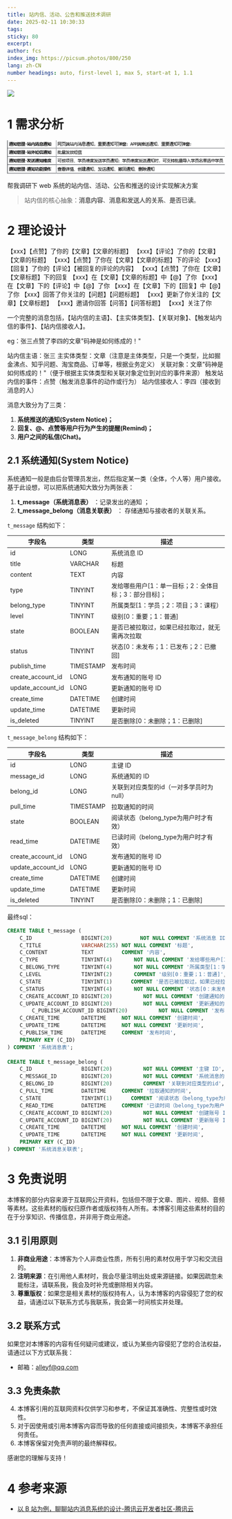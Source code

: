 ```yaml
---
title: 站内信、活动、公告和推送技术调研
date: 2025-02-11 10:30:33
tags: 
sticky: 80
excerpt: 
author: fcs
index_img: https://picsum.photos/800/250
lang: zh-CN
number headings: auto, first-level 1, max 5, start-at 1, 1.1
---
```


![](https://picsum.photos/800/250)

# 1 需求分析

 ![](https://raw.githubusercontent.com/Alleyf/PictureMap/main/blog/20250212101545278.png)

帮我调研下 web 系统的站内信、活动、公告和推送的设计实现解决方案

> 站内信的核心抽象：**消息内容**、**消息和发送人的关系**、**是否已读**。

# 2 理论设计

【xxx】【点赞】了你的【文章】【文章的标题】
【xxx】【评论】了你的【文章】【文章的标题】
【xxx】【点赞】了你在【文章】【文章的标题】下的评论
【xxx】【回复】了你的【评论】【被回复的评论的内容】
【xxx】【点赞】了你在【文章】【文章标题】下的回复
【xxx】在【文章】【文章的标题】中【@】了你
【xxx】在【文章】下的【评论】中【@】了你
【xxx】在【文章】下的【回复】中【@】了你
【xxx】回答了你关注的【问题】【问题标题】
【xxx】更新了你关注的【文章】【文章标题】
【xxx】邀请你回答【问答】【问答标题】
【xxx】关注了你

一个完整的消息包括，【站内信的主语】、【主实体类型】、【关联对象】、【触发站内信的事件】、【站内信接收人】。

eg：张三点赞了李四的文章"码神是如何练成的！"

站内信主语：张三
主实体类型：文章（注意是主体类型，只是一个类型，比如掘金沸点、知乎问题、淘宝商品、订单等，根据业务定义）
关联对象：文章"码神是如何练成的！"（便于根据主实体类型和关联对象定位到对应的事件来源）
触发站内信的事件：点赞（触发消息事件的动作或行为）
站内信接收人：李四（接收到消息的人）

消息大致分为了三类：

1. **系统推送的通知(System Notice)；**
2. **回复、@、点赞等用户行为产生的提醒(Remind)；**
3. **用户之间的私信(Chat)。**

## 2.1 系统通知(System Notice)

系统通知一般是由后台管理员发出，然后指定某一类（全体，个人等）用户接收。基于此设想，可以把系统通知大致分为两张表：

1. **t_message（系统消息表）** ：记录发出的通知 ；
2. **t_message_belong（消息关联表）** ： 存储通知与接收者的关联关系。

`t_message` 结构如下：

| 字段名               | 类型        | 描述                            |
| ----------------- | --------- | ----------------------------- |
| id                | LONG      | 系统消息 ID                       |
| title             | VARCHAR   | 标题                            |
| content           | TEXT      | 内容                            |
| type              | TINYINT   | 发给哪些用户[1：单一目标；2：全体目标；3：部分目标]； |
| belong_type       | TINYINT   | 所属类型[1：学员；2：项目；3：课程）          |
| level             | TINYINT   | 级别[0：重要；1：普通]                 |
| state             | BOOLEAN   | 是否已被拉取过，如果已经拉取过，就无需再次拉取       |
| status            | TINYINT   | 状态[0：未发布；1：已发布；2：已撤回]         |
| publish_time      | TIMESTAMP | 发布时间                          |
| create_account_id | LONG      | 发布通知的账号 ID                    |
| update_account_id | LONG      | 更新通知的账号 ID                    |
| create_time       | DATETIME  | 创建时间                          |
| update_time       | DATETIME  | 更新时间                          |
| is_deleted        | TINYINT   | 是否删除[0：未删除；1：已删除]             |

`t_message_belong` 结构如下：

| 字段名               | 类型        | 描述                       |
| ----------------- | --------- | ------------------------ |
| id                | LONG      | 主键 ID                    |
| message_id        | LONG      | 系统通知的 ID                 |
| belong_id         | LONG      | 关联到对应类型的id（一对多学员时为null）  |
| pull_time         | TIMESTAMP | 拉取通知的时间                  |
| state             | BOOLEAN   | 阅读状态（belong_type为用户时才有效） |
| read_time         | DATETIME  | 已读时间（belong_type为用户时才有效） |
| create_account_id | LONG      | 发布通知的账号 ID               |
| update_account_id | LONG      | 更新通知的账号 ID               |
| create_time       | DATETIME  | 创建时间                     |
| update_time       | DATETIME  | 更新时间                     |
| is_deleted        | TINYINT   | 是否删除[0：未删除；1：已删除]        |

最终sql：

```sql
CREATE TABLE t_message (
    C_ID                BIGINT(20)         NOT NULL COMMENT '系统消息 ID',
    C_TITLE             VARCHAR(255) NOT NULL COMMENT '标题',
    C_CONTENT           TEXT         COMMENT '内容',
    C_TYPE              TINYINT(4)       NOT NULL COMMENT '发给哪些用户[1：单一目标；2：全体目标；3：部分目标]',
    C_BELONG_TYPE       TINYINT(4)       NOT NULL COMMENT '所属类型[1：学员；2：项目；3：课程]',
    C_LEVEL             TINYINT(2)       COMMENT '级别[0：重要；1：普通]',
    C_STATE             TINYINT(1)      COMMENT '是否已被拉取过，如果已经拉取过，就无需再次拉取',
    C_STATUS            TINYINT(4)       NOT NULL COMMENT '状态[0：未发布；1：已发布；2：已撤回]',
    C_CREATE_ACCOUNT_ID BIGINT(20)          NOT NULL COMMENT '创建通知的账号 ID',
    C_UPDATE_ACCOUNT_ID BIGINT(20)          NOT NULL COMMENT '更新通知的账号 ID',
		C_PUBLISH_ACCOUNT_ID BIGINT(20)          NOT NULL COMMENT '发布通知的账号 ID',
    C_CREATE_TIME       DATETIME     NOT NULL COMMENT '创建时间',
    C_UPDATE_TIME       DATETIME     NOT NULL COMMENT '更新时间',
    C_PUBLISH_TIME      DATETIME     COMMENT '发布时间',  
    PRIMARY KEY (C_ID)
) COMMENT '系统消息表';

CREATE TABLE t_message_belong (
    C_ID                BIGINT(20)          NOT NULL COMMENT '主键 ID',
    C_MESSAGE_ID        BIGINT(20)          NOT NULL COMMENT '系统消息的 ID',
    C_BELONG_ID         BIGINT(20)          COMMENT '关联到对应类型的id',
    C_PULL_TIME         DATETIME     COMMENT '拉取通知的时间',
    C_STATE             TINYINT(1)      COMMENT '阅读状态（belong_type为用户时才有效）',
    C_READ_TIME         DATETIME     COMMENT '已读时间（belong_type为用户时才有效）',
    C_CREATE_ACCOUNT_ID BIGINT(20)          NOT NULL COMMENT '创建账号 ID',
    C_UPDATE_ACCOUNT_ID BIGINT(20)          NOT NULL COMMENT '更新账号 ID',
    C_CREATE_TIME       DATETIME     NOT NULL COMMENT '创建时间',
    C_UPDATE_TIME       DATETIME     NOT NULL COMMENT '更新时间',
    PRIMARY KEY (C_ID)
) COMMENT '系统消息关联表';
```

# 3 免责说明

本博客的部分内容来源于互联网公开资料，包括但不限于文章、图片、视频、音频等素材。这些素材的版权归原作者或版权持有人所有。本博客引用这些素材的目的在于分享知识、传播信息，并非用于商业用途。

## 3.1 引用原则

1. **非商业用途**：本博客为个人非商业性质，所有引用的素材仅用于学习和交流目的。
2. **注明来源**：在引用他人素材时，我会尽量注明出处或来源链接。如果因疏忽未能标注，请联系我，我会及时补充或删除相关内容。
3. **尊重版权**：如果您是相关素材的版权持有人，认为本博客的内容侵犯了您的权益，请通过以下联系方式与我联系，我会第一时间核实并处理。

## 3.2 联系方式

如果您对本博客的内容有任何疑问或建议，或认为某些内容侵犯了您的合法权益，请通过以下方式联系我：
- 邮箱：alleyf@qq.com

## 3.3 免责条款

4. 本博客引用的互联网资料仅供学习和参考，不保证其准确性、完整性或时效性。
5. 对于因使用或引用本博客内容而导致的任何直接或间接损失，本博客不承担任何责任。
6. 本博客保留对免责声明的最终解释权。

感谢您的理解与支持！

# 4 参考来源

- [以 B 站为例，聊聊站内消息系统的设计-腾讯云开发者社区-腾讯云](https://cloud.tencent.com/developer/article/1684449)